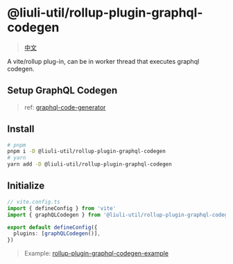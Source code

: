 # @liuli-util/rollup-plugin-graphql-codegen

> [中文](https://github.com/rxliuli/liuli-tools/blob/master/libs/rollup-plugin-graphql-codegen/README.zh-CN.md)

A vite/rollup plug-in, can be in worker thread that executes graphql codegen.

## Setup GraphQL Codegen

> ref: [graphql-code-generator](https://www.graphql-code-generator.com/docs/getting-started/installation)

## Install

```bash
# pnpm
pnpm i -D @liuli-util/rollup-plugin-graphql-codegen
# yarn
yarn add -D @liuli-util/rollup-plugin-graphql-codegen
```

## Initialize

```ts
// vite.config.ts
import { defineConfig } from 'vite'
import { graphQLCodegen } from '@liuli-util/rollup-plugin-graphql-codegen'

export default defineConfig({
  plugins: [graphQLCodegen()],
})
```

> Example: [rollup-plugin-graphql-codegen-example](https://github.com/rxliuli/liuli-tools/tree/master/examples/rollup-plugin-graphql-codegen-example)

